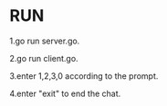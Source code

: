 # RUN

1.go run server.go.

2.go run client.go.

3.enter 1,2,3,0 according to the prompt.

4.enter "exit" to end the chat.
